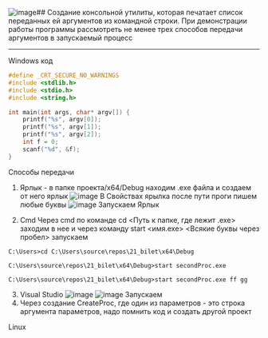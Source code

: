 ![image](https://github.com/user-attachments/assets/125d6737-978c-4c66-8bf7-a007e880c9e0)## Создание консольной утилиты, которая печатает список переданных ей аргументов из командной строки. При демонстрации работы программы рассмотреть не менее трех способов передачи аргументов в запускаемый процесс


-----


Windows
код
```C
#define _CRT_SECURE_NO_WARNINGS
#include <stdlib.h>
#include <stdio.h>
#include <string.h>

int main(int args, char* argv[]) {
	printf("%s", argv[0]);
	printf("%s", argv[1]);
	printf("%s", argv[2]);
	int f = 0;
	scanf("%d", &f);
}
```
Способы передачи
1. Ярлык - в папке проекта/x64/Debug находим .exe файла и создаем от него ярлык
![image](https://github.com/user-attachments/assets/aa68b6e4-2691-41dd-9c73-d8d9a4f9bb27)
В Свойствах ярылка после пути проги пишем любые буквы
![image](https://github.com/user-attachments/assets/5d83783a-a8ed-4def-a43d-3bf0c5a51655)
Запускаем Ярлык

2. Cmd
Через cmd по команде cd <Путь к папке, где лежит .exe> заходим в нее и через команду start <имя.exe> <Всякие буквы через пробел> запускаем
```
C:\Users>cd C:\Users\source\repos\21_bilet\x64\Debug

C:\Users\source\repos\21_bilet\x64\Debug>start secondProc.exe

C:\Users\source\repos\21_bilet\x64\Debug>start secondProc.exe ff gg

```
3. Visual Studio
![image](https://github.com/user-attachments/assets/2030e5c9-b135-47f3-8865-f7fa334fad72)
![image](https://github.com/user-attachments/assets/27611fad-ef14-4a25-b03a-237d218ece67)
Запускаем
4. Через создание CreateProc, где один из параметров - это строка аргумента параметров, надо помнить код и создать другой проект

Linux 

